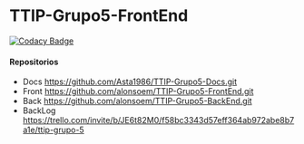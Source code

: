 # TTIP-Grupo5-FrontEnd
[![Codacy Badge](https://app.codacy.com/project/badge/Grade/61da5d6a7bb84914b7ccfc5b66e652ef)](https://www.codacy.com/gh/alonsoem/TTIP-Grupo5-FrontEnd/dashboard?utm_source=github.com&amp;utm_medium=referral&amp;utm_content=alonsoem/TTIP-Grupo5-FrontEnd&amp;utm_campaign=Badge_Grade)

#### Repositorios
 - Docs https://github.com/Asta1986/TTIP-Grupo5-Docs.git
 - Front https://github.com/alonsoem/TTIP-Grupo5-FrontEnd.git
 - Back https://github.com/alonsoem/TTIP-Grupo5-BackEnd.git
 - BackLog https://trello.com/invite/b/JE6t82M0/f58bc3343d57eff364ab972abe8b7a1e/ttip-grupo-5
